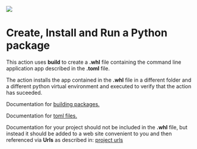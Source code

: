 <div>
    <p><a href="https://github.com/philiprbrenan/createandInstallPythonPackage"><img src="https://github.com/philiprbrenan/createandInstallPythonPackage/workflows/Test/badge.svg"></a>
</div>

# Create, Install and Run a Python package

This action uses **build** to create a **.whl** file containing the command
line application app described in the **.toml** file.

The action installs the app contained in the **.whl** file in a different
folder and a different python virtual environment and executed to verify that the
action has suceeded.

Documentation for [building packages.](https://setuptools.pypa.io/en/latest/userguide/quickstart.html)

Documentation for  [toml files.](https://packaging.python.org/en/latest/guides/writing-pyproject-toml/#writing-pyproject-toml)

Documentation for your project should not be included in the **.whl** file, but
instead it should be added to a web site convenient to you and then referenced
via **Urls** as described in: [project urls](https://packaging.python.org/en/latest/guides/writing-pyproject-toml/#urls)

